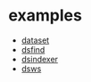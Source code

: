
# examples

+ [dataset](dataset/)
+ [dsfind](dsfind/)
+ [dsindexer](dsindexer/)
+ [dsws](dsws/)




















































































